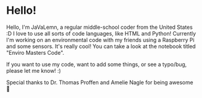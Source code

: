 # Hello!

Hello, I'm JaVaLemn, a regular middle-school coder from the United States :D I love to use all sorts of code languages, like HTML and Python! Currently I'm working on an environmental code with my friends using a Raspberry Pi and some sensors. It's really cool! You can take a look at the notebook titled "Enviro Masters Code". 

If you want to use my code, want to add some things, or see a typo/bug, please let me know! :)

Special thanks to Dr. Thomas Proffen and Amelie Nagle for being awesome 🦄